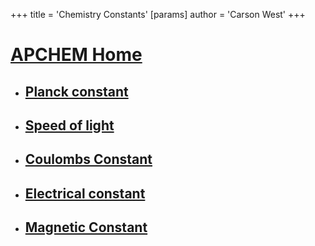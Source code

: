 +++
 title = 'Chemistry Constants'
[params]
	author = 'Carson West'
+++
# [APCHEM Home](./../apchem-home/)

- ## [Planck constant](./../planck-constant/)
- ## [Speed of light](./../speed-of-light/)
- ## [Coulombs Constant](./../coulombs-constant/)
- ## [Electrical constant](./../electrical-constant/)
- ## [Magnetic Constant](./../magnetic-constant/)
